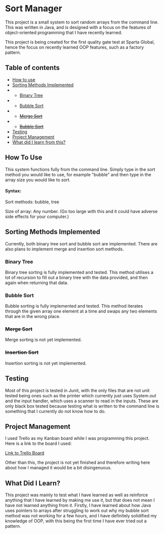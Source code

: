 # Sort Manager
This project is a small system to sort random arrays from the command line.
This was written in Java, and is designed with a focus on the features of 
object-oriented programming that I have recently learned.

This project is being created for the first quality gate test at Sparta Global,
hence the focus on recently learned OOP features, such as a factory pattern.

## Table of contents
* [How to use](#how-to-use)
* [Sorting Methods Implemented](#sorting-methods-implemented)
* * [Binary Tree](#binary-tree)
* * [Bubble Sort](#bubble-sort)
* * [~~Merge Sort~~](#merge-sort)
* * [~~Bubble Sort~~](#insertion-sort)
* [Testing](#testing)
* [Project Management](#project-management)
* [What did I learn from this?](#what-did-i-learn)


## How To Use
This system functions fully from the command line.
Simply type in the sort method you would like to use, for example "bubble" and 
then type in the array size you would like to sort.

#### Syntax: 
Sort methods: bubble, tree

Size of array: Any number. 
(Go too large with this and it could have adverse side effects for your computer.)


## Sorting Methods Implemented
Currently, both binary tree sort and bubble sort are implemented.
There are also plans to implement merge and insertion sort methods.
### Binary Tree
Binary tree sorting is fully implemented and tested. This method utilises a lot of
recursion to fill out a binary tree with the data provided, and then again when returning
that data.

### Bubble Sort
Bubble sorting is fully implemented and tested. This method iterates through the given array 
one element at a time and swaps any two elements that are in the wrong place.

### ~~Merge Sort~~
Merge sorting is not yet implemented.

### ~~Insertion Sort~~
Insertion sorting is not yet implemented.


## Testing
Most of this project is tested in Junit, with the only files that are not unit tested being ones 
such as the printer which currently just uses System.out and the input handler, which uses a 
scanner to read in the inputs. These are only black box tested because testing what is written
to the command line is something that I currently do not know how to do.


## Project Management
I used Trello as my Kanban board while I was programming this project. Here
is a link to the board I used:
&nbsp;

[Link to Trello Board](https://trello.com/b/HSdpisaS/sort-manager)

Other than this, the project is not yet finished and therefore writing here about how I managed it
would be a bit disingenuous.

## What Did I Learn?
This project was mainly to test what I have learned as well as reinforce anything that I have 
learned by making me use it, but that does not mean I have not learned anything from it.
Firstly, I have learned about how Java uses pointers to arrays after struggling to work out why
my bubble sort method was not working for a few hours, and I have definitely solidified my knowledge
of OOP, with this being the first time I have ever tried out a pattern.